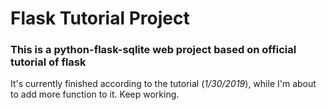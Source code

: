 # Flask Tutorial Project

### This is a python-flask-sqlite web project based on official tutorial of flask

It's currently finished according to the tutorial (*1/30/2019*), while I'm about to add more function to it.
Keep working.
